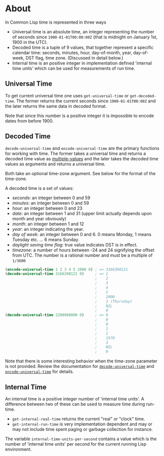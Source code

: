 # About

In Common Lisp time is represented in three ways

- Universal time is an absolute time, an integer representing the number of seconds since `1900-01-01T00:00:00Z` (that is midnight on January 1st, 1900 in the UTC).
- Decoded time is a tuple of 9 values, that together represent a specific calendar time: seconds, minutes, hour, day-of-month, year, day-of-week, DST flag, time zone.
(Discussed in detail below.)
- Internal time is an positive integer in implementation defined 'internal time units' which can be used for measurements of run time.

## Universal Time

To get current universal time one uses `get-universal-time` or `get-decoded-time`.
The former returns the current seconds since `1900-01-01T00:00Z` and the later returns the same data in decoded format.

Note that since this number is a positive integer it is impossible to encode dates from before 1900.

## Decoded Time

`decode-universal-time` and `encode-universal-time` are the primary functions for working with time.
The former takes a universal time and returns a decoded time value as [multiple-values][concept-multiple-values] and the later takes the decoded time values as arguments and returns a universal time.

Both take an optional time-zone argument.
See below for the format of the time-zone.

A decoded time is a set of values:

- *seconds*: an integer between 0 and 59
- *minutes*: an integer between 0 and 59
- *hour*: an integer between 0 and 23
- *date*: an integer between 1 and 31 (upper limit actually depends upon month and year obviously)
- *month*: an integer between 1 and 12
- *year*: an integer indicating the year.
- *day of week*: an integer between 0 and 6. 0 means Monday, 1 means Tuesday etc. ... 6 means Sunday.
- *daylight saving time flag*: true value indicates DST is in effect.
- *timezone*: a number of hours between -24 and 24 signifying the offset from UTC.
The number is a rational number and must be a multiple of `1/3600`

```lisp
(encode-universal-time 1 2 3 4 5 2000 0) ; => 3166398121
(decode-universal-time 3166398121 0)     ; => 1
                                         ;    2
                                         ;    3
                                         ;    4
                                         ;    5
                                         ;    2000
                                         ;    3 (Thursday)
                                         ;    NIL
                                         ;    0
(decode-universal-time 2208988800 0)     ; => 0
                                         ;    0
                                         ;    0
                                         ;    1
                                         ;    1
                                         ;    1970
                                         ;    3
                                         ;    NIL
                                         ;    0
```

Note that there is some interesting behavior when the time-zone parameter is not provided.
Review the documentation for [`decode-universal-time`][hyperspec-decode-universal-time] and [`encode-universal-time`][hyperspec-encode-universal-time] for details.

## Internal Time

An internal time is a positive integer number of 'internal time units'. A difference between two of these can be used to measure time during run-time.

- `get-internal-real-time` returns the current "real" or "clock" time.
- `get-internal-run-time` is very implementation dependent and may or may not include time spent paging or garbage collection for instance.

The variable `internal-time-units-per-second` contains a value which is the number of 'internal time units' per second for the current running Lisp environment.

[hyperspec-decode-universal-time]: http://www.lispworks.com/documentation/HyperSpec/Body/f_dec_un.htm#decode-universal-time
[hyperspec-encode-universal-time]: http://www.lispworks.com/documentation/HyperSpec/Body/f_encode.htm#encode-universal-time
[concept-multiple-values]: /tracks/common-lisp/concepts/multiple-values

